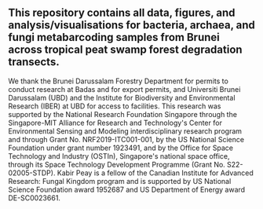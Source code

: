 ## This repository contains all data, figures, and analysis/visualisations for bacteria, archaea, and fungi metabarcoding samples from Brunei across tropical peat swamp forest degradation transects.

We thank the Brunei Darussalam Forestry Department for permits to conduct research at Badas and for export permits, and Universiti Brunei Darussalam (UBD) and the Institute for Biodiversity and Environmental Research (IBER) at UBD for access to facilities. This research was supported by the National Research Foundation Singapore through the Singapore-MIT Alliance for Research and Technology's Center for Environmental Sensing and Modeling interdisciplinary research program and through Grant No. NRF2019-ITC001-001, by the US National Science Foundation under grant number 1923491, and by the Office for Space Technology and Industry (OSTIn), Singapore's national space office, through its Space Technology Development Programme (Grant No. S22-02005-STDP). Kabir Peay is a fellow of the Canadian Institute for Advanced Research: Fungal Kingdom program and is supported by US National Science Foundation award 1952687 and US Department of Energy award DE-SC0023661.
